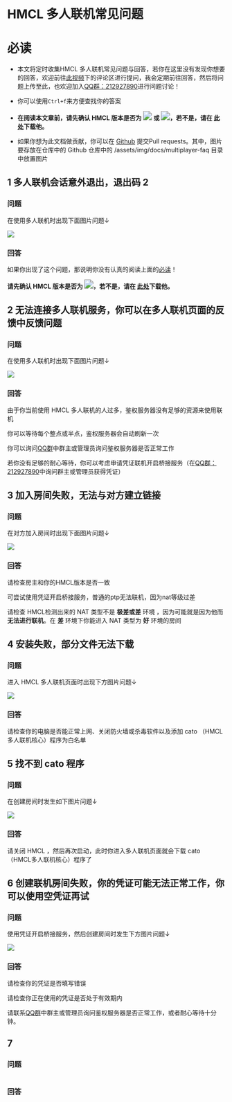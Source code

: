 # HMCL 多人联机常见问题

# 必读

- 本文将定时收集HMCL 多人联机常见问题与回答，若你在这里没有发现你想要的回答，欢迎前往[此视频](https://www.bilibili.com/video/BV1g3411Y7rC)下的评论区进行提问，我会定期前往回答，然后将问题上传至此，也欢迎加入[QQ群：212927890](https://jq.qq.com/?_wv=1027&k=N4mHT9FD)进行问题讨论！

- 你可以使用`Ctrl+f`来方便查找你的答案

- **在阅读本文章前，请先确认 HMCL 版本是否为 <img src="https://img.shields.io/maven-central/v/org.glavo.hmcl/hmcl-stable?label=稳定版" style="zoom:130%;" /> 或 <img src="https://img.shields.io/maven-central/v/org.glavo.hmcl/hmcl-dev?label=开发版" style="zoom: 130%;" />，若不是，请在 [此处](https://zkitefly.github.io/hmclw/download.html)下载他。**
- 如果你想为此文档做贡献，你可以在 [Github]() 提交Pull requests。其中，图片要存放在仓库中的 Github 仓库中的 /assets/img/docs/multiplayer-faq 目录中放置图片

## 1 多人联机会话意外退出，退出码 2

### 问题

在使用多人联机时出现下面图片问题↓

![](/assets/img/docs/multiplayer-faq/1.png)

### 回答

如果你出现了这个问题，那说明你没有认真的阅读上面的[必读](#必读)！

**请先确认 HMCL 版本是否为  <img src="https://img.shields.io/maven-central/v/org.glavo.hmcl/hmcl-dev?label=开发版" style="zoom: 130%;" />，若不是，请在 [此处](https://zkitefly.github.io/hmclw/download.html)下载他。**

## 2 无法连接多人联机服务，你可以在多人联机页面的反馈中反馈问题

### 问题

在使用多人联机时出现下面图片问题↓

![](/assets/img/docs/multiplayer-faq/2.png)

### 回答

由于你当前使用 HMCL 多人联机的人过多，鉴权服务器没有足够的资源来使用联机

你可以等待每个整点或半点，鉴权服务器会自动刷新一次

你可以询问[QQ群](https://jq.qq.com/?_wv=1027&k=N4mHT9FD)中群主或管理员询问鉴权服务器是否正常工作

若你没有足够的耐心等待，你可以考虑申请凭证联机开启桥接服务（在[QQ群：212927890](https://jq.qq.com/?_wv=1027&k=N4mHT9FD)中询问群主或管理员获得凭证）

## 3 加入房间失败，无法与对方建立链接

### 问题

在对方加入房间时出现下面图片问题↓

![](/assets/img/docs/multiplayer-faq/3.jpg)

### 回答

请检查房主和你的HMCL版本是否一致

可尝试使用凭证开启桥接服务，普通的ptp无法联机，因为nat等级过差

请检查 HMCL检测出来的 NAT 类型不是 **极差或差** 环境 ，因为可能就是因为他而**无法进行联机**。在 **差** 环境下你能进入 NAT 类型为 **好** 环境的房间

## 4 安装失败，部分文件无法下载

### 问题

进入 HMCL 多人联机页面时出现下方图片问题↓

![](/assets/img/docs/multiplayer-faq/4.png)

### 回答

请检查你的电脑是否能正常上网、关闭防火墙或杀毒软件以及添加 cato （HMCL多人联机核心）程序为白名单

## 5  找不到 cato 程序 

### 问题

在创建房间时发生如下图片问题↓

![](/assets/img/docs/multiplayer-faq/5.png)

### 回答

请关闭 HMCL ，然后再次启动，此时你进入多人联机页面就会下载 cato （HMCL多人联机核心）程序了

## 6 创建联机房间失败，你的凭证可能无法正常工作，你可以使用空凭证再试

### 问题

使用凭证开启桥接服务，然后创建房间时发生下方图片问题↓

![](/assets/img/docs/multiplayer-faq/6.png)

### 回答

请检查你的凭证是否填写错误

请检查你正在使用的凭证是否处于有效期内

请联系[QQ群](https://jq.qq.com/?_wv=1027&k=N4mHT9FD)中群主或管理员询问鉴权服务器是否正常工作，或者耐心等待十分钟。

## 7 

### 问题



![]()

### 回答

